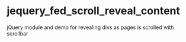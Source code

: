 # jequery_fed_scroll_reveal_content
jQuery module and demo for revealing divs as pages is scrolled with scrollbar
